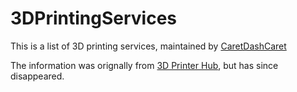 3DPrintingServices
==================

This is a list of 3D printing services, maintained by [CaretDashCaret](http://caretdashcaret.wordpress.com)

The information was orignally from [3D Printer Hub](http://3dprinterhub.com/), but has since disappeared.